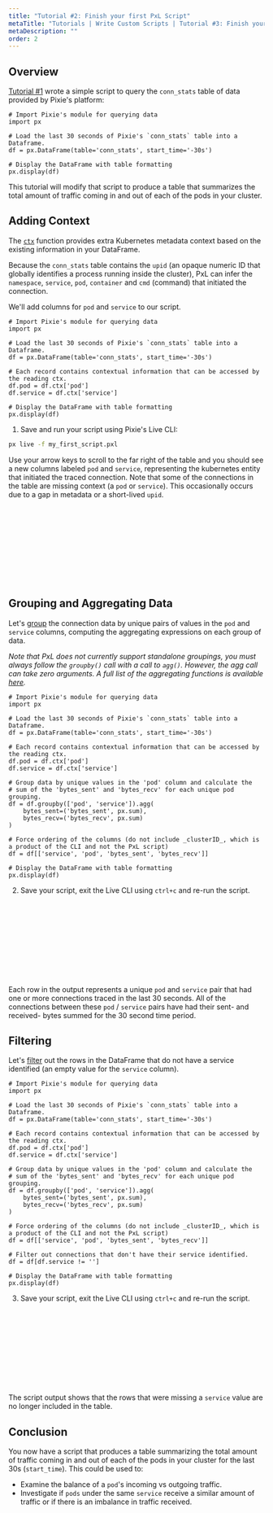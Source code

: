 ```yaml
---
title: "Tutorial #2: Finish your first PxL Script"
metaTitle: "Tutorials | Write Custom Scripts | Tutorial #3: Finish your first PxL Script"
metaDescription: ""
order: 2
---
```


## Overview

[Tutorial #1](/tutorials/pxl-scripts/pxl-scripts-1) wrote a simple script to query the `conn_stats` table of data provided by Pixie's platform:

```python:numbers
# Import Pixie's module for querying data
import px 

# Load the last 30 seconds of Pixie's `conn_stats` table into a Dataframe. 
df = px.DataFrame(table='conn_stats', start_time='-30s')

# Display the DataFrame with table formatting
px.display(df)
```

This tutorial will modify that script to produce a table that summarizes the total amount of traffic coming in and out of each of the pods in your cluster.


## Adding Context

The [`ctx`](/reference/pxl/operators/metadata/) function provides extra Kubernetes metadata context based on the existing information in your DataFrame. 

Because the `conn_stats` table contains the `upid` (an opaque numeric ID that globally identifies a process running inside the cluster), PxL can infer the `namespace`, `service`, `pod`, `container` and `cmd` (command) that initiated the connection. 

We'll add columns for `pod` and `service` to our script. 

```python:numbers
# Import Pixie's module for querying data
import px 

# Load the last 30 seconds of Pixie's `conn_stats` table into a Dataframe. 
df = px.DataFrame(table='conn_stats', start_time='-30s')

# Each record contains contextual information that can be accessed by the reading ctx.
df.pod = df.ctx['pod']
df.service = df.ctx['service']

# Display the DataFrame with table formatting
px.display(df)
```

1. Save and run your script using Pixie's Live CLI:

```bash
px live -f my_first_script.pxl
```

Use your arrow keys to scroll to the far right of the table and you should see a new columns labeled `pod` and `service`, representing the kubernetes entity that initiated the traced connection. Note that some of the connections in the table are missing context (a `pod` or `service`). This occasionally occurs due to a gap in metadata or a short-lived `upid`. 

<svg title='Script output in the Live CLI after adding pod and service metadata columns.' src='pxl-scripts/first-script-3.png'/>

## Grouping and Aggregating Data

Let's [group](/reference/pxl/operators/group-by/) the connection data by unique pairs of values in the `pod` and `service` columns, computing the aggregating expressions on each group of data. 

*Note that PxL does not currently support standalone groupings, you must always follow the `groupby()` call with a call to `agg()`. However, the agg call can take zero arguments. A full list of the aggregating functions is available [here](/reference/pxl/udf/#aggregate-functions).*

```python:numbers
# Import Pixie's module for querying data
import px 

# Load the last 30 seconds of Pixie's `conn_stats` table into a Dataframe. 
df = px.DataFrame(table='conn_stats', start_time='-30s')

# Each record contains contextual information that can be accessed by the reading ctx.
df.pod = df.ctx['pod']
df.service = df.ctx['service']

# Group data by unique values in the 'pod' column and calculate the 
# sum of the 'bytes_sent' and 'bytes_recv' for each unique pod grouping. 
df = df.groupby(['pod', 'service']).agg(
	bytes_sent=('bytes_sent', px.sum),
	bytes_recv=('bytes_recv', px.sum)
)

# Force ordering of the columns (do not include _clusterID_, which is a product of the CLI and not the PxL script)
df = df[['service', 'pod', 'bytes_sent', 'bytes_recv']]

# Display the DataFrame with table formatting
px.display(df)
```

2. Save your script, exit the Live CLI using `ctrl+c` and re-run the script. 

<svg title='Script output in the Live CLI after grouping and aggregating the data.' src='pxl-scripts/first-script-4.png'/>

Each row in the output represents a unique `pod` and `service` pair that had one or more connections traced in the last 30 seconds. All of the connections between these `pod` / `service` pairs have had their sent- and received- bytes summed for the 30 second time period. 

## Filtering 

Let's [filter](/reference/pxl/operators/filter/) out the rows in the DataFrame that do not have a service identified (an empty value for the `service` column).

```python:numbers
# Import Pixie's module for querying data
import px 

# Load the last 30 seconds of Pixie's `conn_stats` table into a Dataframe. 
df = px.DataFrame(table='conn_stats', start_time='-30s')

# Each record contains contextual information that can be accessed by the reading ctx.
df.pod = df.ctx['pod']
df.service = df.ctx['service']

# Group data by unique values in the 'pod' column and calculate the 
# sum of the 'bytes_sent' and 'bytes_recv' for each unique pod grouping. 
df = df.groupby(['pod', 'service']).agg(
	bytes_sent=('bytes_sent', px.sum),
	bytes_recv=('bytes_recv', px.sum)
)

# Force ordering of the columns (do not include _clusterID_, which is a product of the CLI and not the PxL script)
df = df[['service', 'pod', 'bytes_sent', 'bytes_recv']]

# Filter out connections that don't have their service identified. 
df = df[df.service != '']

# Display the DataFrame with table formatting
px.display(df)
```

3. Save your script, exit the Live CLI using `ctrl+c` and re-run the script. 

<svg title='Script output in the Live CLI after filtering out rows without a service identified.' src='pxl-scripts/first-script-5.png'/>

The script output shows that the rows that were missing a `service` value are no longer included in the table. 

## Conclusion

You now have a script that produces a table summarizing the total amount of traffic coming in and out of each of the pods in your cluster for the last 30s (`start_time`). This could be used to:
- Examine the balance of a `pod`'s incoming vs outgoing traffic.
- Investigate if `pods` under the same `service` receive a similar amount of traffic or if there is an imbalance in traffic received.
